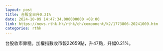 ```yaml
---
layout: post
title: 台股全日升0.21%
date: 2024-10-09 14:47:34.000000000 +08:00
link: https://news.rthk.hk/rthk/ch/component/k2/1773806-20241009.htm
categories: rthk
---
```


台股收市靠穩。加權指數收市報22659點，升47點，升幅0.21%。
